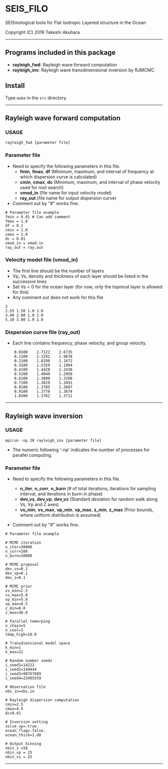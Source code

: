 # SEIS_FILO
SEISmological tools for Flat Isotropic Layered structure in the Ocean

Copyright (C) 2019 Takeshi Akuhara

---

## Programs included in this package
* __rayleigh_fwd__: Rayleigh wave forward computation
* __rayleigh_inv__: Rayleigh wave transdimensional inversion by RJMCMC

## Install
Type `make` in the `src` directory.

---

## Rayleigh wave forward computation
### USAGE
`rayleigh_fwd [parameter file]`
### Parameter file
* Need to specify the following parameters in this file.
  * __fmin__, __fmax__, __df__ (Minimum, maximum, and interval of frequency at which dispersion curve is calculated)
  * __cmin__, __cmax__, __dc__ (Minimum, maximum, and interval of phase velocity used for root search)
  * __vmod_in__ (file name for input velocity model)
  * __ray_out__ (file name for output dispersion curve)
* Comment out by "#" works fine.
```
# Parameter file example
fmin = 0.01 # Can add comment
fmax = 1.0  
df = 0.1  
cmin = 1.0  
cmax = 2.0  
dc = 0.01 
vmod_in = vmod.in            
ray_out = ray.out        
```

### Velocity model file (vmod_in)

* The first line should be the number of layers
* Vp, Vs, density and thickness of each layer should be listed in the successive lines
* Set Vs < 0 for the ocean layer (for now, only the topmost layer is allowed for this)
* Any comment out does not work for this file 
```
3                 
2.55 1.50 1.0 2.0 
3.40 2.00 1.0 2.0 
5.10 3.00 1.0 2.0 
```

### Dispersion curve file (ray_out)

* Each line contains frequency, phase velocity, and group velocity.
```
    0.0100    2.7122    2.6735
    0.1100    2.3291    1.9678
    0.2100    1.8198    1.1672
    0.3100    1.5359    1.1804
    0.4100    1.4420    1.2438
    0.5100    1.4049    1.2950
    0.6100    1.3890    1.3288
    0.7100    1.3819    1.3491
    0.8100    1.3785    1.3607
    0.9100    1.3770    1.3674
    1.0100    1.3762    1.3711
```
---

## Rayleigh wave inversion

### USAGE
`mpirun -np 20 rayleigh_inv [parameter file]`
* The numeric following '-np' indicates the number of processes for parallel computing.

### Parameter file
* Need to specify the following parameters in this file.
  * __n_iter__, __n_corr__, __n_burn__ (# of total iterations, iterations for sampling interval, and iterations in burn-in phase)
  * __dev_vs__, __dev_vp__, __dev_vz__ (Standard deviation for random walk along Vs, Vp and Z axes)
  * __vs_min__, __vs_max__, __vp_min__, __vp_max__, __z_min__, __z_max__ (Prior bounds, where uniform distribution is assumed)

* Comment out by "#" works fine.


```
# Parameter file example

# MCMC iteration
n_iter=30000
n_corr=100
n_burn=10000

# MCMC proposal
dev_vs=0.1
dev_vp=0.1
dev_z=0.1

# MCMC prior
vs_min=2.5
vs_max=5.0
vp_min=5.0
vp_max=8.5
z_min=0.0
z_max=30.0

# Parallel temerping
n_chain=5
n_cool=1
temp_high=10.0

# Transdiensional model space
k_min=1
k_max=21 

# Random number seeds
i_seed1=14222  
i_seed2=144444 
i_seed3=98767889 
i_seed4=22405559

# Observation file
obs_in=obs.in

# Rayleigh dispersion computation
cmin=2.5
cmax=4.5
dc=0.01

# Inversion setting
solve_vp=.true.
ocean_flag=.false.
ocean_thick=1.d0

# Output binning
nbin_z =50
nbin_vp = 25 
nbin_vs = 25 

```
---


